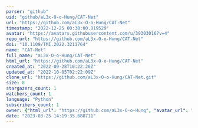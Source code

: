 ```yaml
---
parser: "github"
uid: "github/aL3x-O-o-Hung/CAT-Net"
url: "https://github.com/aL3x-O-o-Hung/CAT-Net"
timestamp: "2022-12-25 00:38:00.819529"
avatar: "https://avatars.githubusercontent.com/u/39303016?v=4"
repo_url: "https://github.com/aL3x-O-o-Hung/CAT-Net"
doi: "10.1109/TMI.2022.3211764"
name: "CAT-Net"
full_name: "aL3x-O-o-Hung/CAT-Net"
html_url: "https://github.com/aL3x-O-o-Hung/CAT-Net"
created_at: "2022-09-28T10:22:26Z"
updated_at: "2022-10-05T02:22:09Z"
clone_url: "https://github.com/aL3x-O-o-Hung/CAT-Net.git"
size: 8
stargazers_count: 1
watchers_count: 1
language: "Python"
subscribers_count: 1
owner: {"html_url": "https://github.com/aL3x-O-o-Hung", "avatar_url": "https://avatars.githubusercontent.com/u/39303016?v=4", "login": "aL3x-O-o-Hung", "type": "User"}
date: "2023-03-25 14:19:35.688711"
---
```

